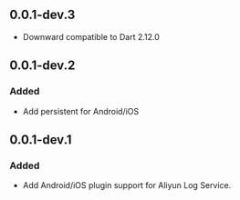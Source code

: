 ## 0.0.1-dev.3
* Downward compatible to Dart 2.12.0

## 0.0.1-dev.2
### Added
* Add persistent for Android/iOS

## 0.0.1-dev.1

### Added
* Add Android/iOS plugin support for Aliyun Log Service.
